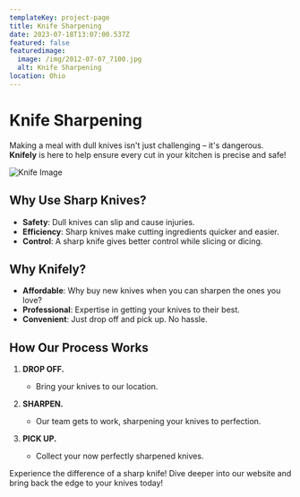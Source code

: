 ```yaml
---
templateKey: project-page
title: Knife Sharpening
date: 2023-07-18T13:07:00.537Z
featured: false
featuredimage:
  image: /img/2012-07-07_7100.jpg
  alt: Knife Sharpening
location: Ohio
---
```

# **Knife Sharpening**

Making a meal with dull knives isn't just challenging – it's dangerous. **Knifely** is here to help ensure every cut in your kitchen is precise and safe!

![Knife Image](http://xb1.342.myftpupload.com/wp-content/uploads/2022/04/dreamstime_xxl_4369497-scaled.jpg)

## **Why Use Sharp Knives?**

* **Safety**: Dull knives can slip and cause injuries.
* **Efficiency**: Sharp knives make cutting ingredients quicker and easier.
* **Control**: A sharp knife gives better control while slicing or dicing.

## **Why Knifely?**

* **Affordable**: Why buy new knives when you can sharpen the ones you love?
* **Professional**: Expertise in getting your knives to their best.
* **Convenient**: Just drop off and pick up. No hassle.

## **How Our Process Works**

1. **DROP OFF.** 

   * Bring your knives to our location.
2. **SHARPEN.** 

   * Our team gets to work, sharpening your knives to perfection.
3. **PICK UP.**

   * Collect your now perfectly sharpened knives.

Experience the difference of a sharp knife! Dive deeper into our website and bring back the edge to your knives today!